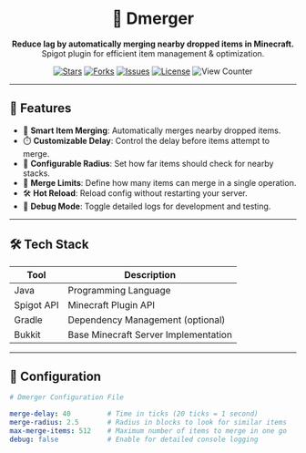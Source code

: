 <h1 align="center">🧲 Dmerger</h1>
<p align="center">
  <strong>Reduce lag by automatically merging nearby dropped items in Minecraft.</strong><br>
  Spigot plugin for efficient item management & optimization.
</p>

<p align="center">
  <a href="https://github.com/itzdaimy/Dmerger/stargazers"><img src="https://img.shields.io/github/stars/itzdaimy/DmergerSpigot?style=social" alt="Stars"></a>
  <a href="https://github.com/itzdaimy/Dmerger/network/members"><img src="https://img.shields.io/github/forks/itzdaimy/DmergerSpigot?style=social" alt="Forks"></a>
  <a href="https://github.com/itzdaimy/Dmerger/issues"><img src="https://img.shields.io/github/issues/itzdaimy/DmergerSpigot" alt="Issues"></a>
  <a href="https://github.com/itzdaimy/Dmerger/blob/main/LICENSE"><img src="https://img.shields.io/github/license/itzdaimy/DmergerSpigot" alt="License"></a>
  <img src="https://komarev.com/ghpvc/?username=itzdaimy&label=Profile+Views&color=0e75b6&style=flat" alt="View Counter">
</p>

---

## 🚀 Features

- 🔁 **Smart Item Merging**: Automatically merges nearby dropped items.
- ⏱️ **Customizable Delay**: Control the delay before items attempt to merge.
- 📏 **Configurable Radius**: Set how far items should check for nearby stacks.
- 🧱 **Merge Limits**: Define how many items can merge in a single operation.
- 🛠️ **Hot Reload**: Reload config without restarting your server.
- 🧪 **Debug Mode**: Toggle detailed logs for development and testing.

---

## 🛠️ Tech Stack

| Tool         | Description                          |
|--------------|--------------------------------------|
| Java         | Programming Language                 |
| Spigot API   | Minecraft Plugin API                 |
| Gradle       | Dependency Management (optional)     |
| Bukkit       | Base Minecraft Server Implementation |

---

## 📂 Configuration

```yaml
# Dmerger Configuration File

merge-delay: 40         # Time in ticks (20 ticks = 1 second)
merge-radius: 2.5       # Radius in blocks to look for similar items
max-merge-items: 512    # Maximum number of items to merge in one go
debug: false            # Enable for detailed console logging
